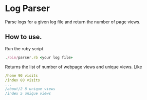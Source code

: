 # Log Parser
Parse logs for a given log file and return the number of page views.

## How to use.

Run the ruby script
```ruby
./bin/parser.rb <your log file>
```
Returns the list of number of webpage views and unique views. Like
```yaml
/home 90 visits 
/index 80 visits
...
/about/2 8 unique views 
/index 5 unique views
```
